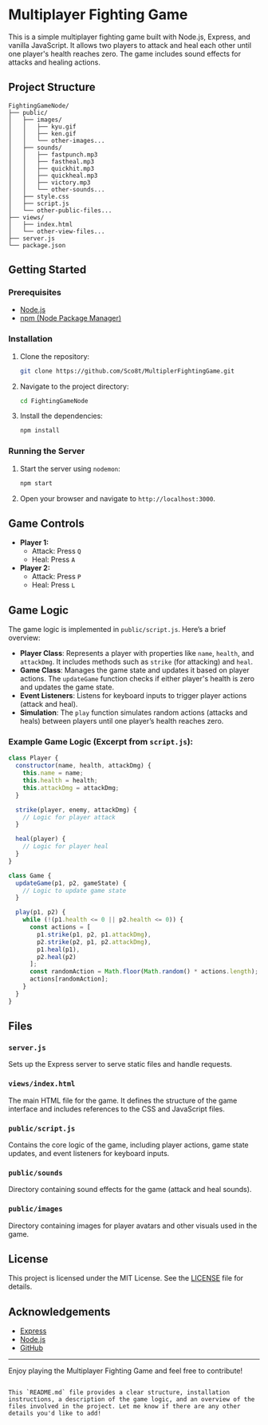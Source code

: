 
# Multiplayer Fighting Game

This is a simple multiplayer fighting game built with Node.js, Express, and vanilla JavaScript. It allows two players to attack and heal each other until one player's health reaches zero. The game includes sound effects for attacks and healing actions.

## Project Structure

```
FightingGameNode/
├── public/
│   ├── images/
│   │   ├── kyu.gif
│   │   ├── ken.gif
│   │   └── other-images...
│   ├── sounds/
│   │   ├── fastpunch.mp3
│   │   ├── fastheal.mp3
│   │   ├── quickhit.mp3
│   │   ├── quickheal.mp3
│   │   ├── victory.mp3
│   │   └── other-sounds...
│   ├── style.css
│   ├── script.js
│   └── other-public-files...
├── views/
│   ├── index.html
│   └── other-view-files...
├── server.js
└── package.json
```
## Getting Started

### Prerequisites

- [Node.js](https://nodejs.org/)
- [npm (Node Package Manager)](https://www.npmjs.com/)

### Installation

1. Clone the repository:
   ```sh
   git clone https://github.com/Sco8t/MultiplerFightingGame.git
   ```
2. Navigate to the project directory:
   ```sh
   cd FightingGameNode
   ```
3. Install the dependencies:
   ```sh
   npm install
   ```

### Running the Server

1. Start the server using `nodemon`:
   ```sh
   npm start
   ```
2. Open your browser and navigate to `http://localhost:3000`.

## Game Controls

- **Player 1:**
  - Attack: Press `Q`
  - Heal: Press `A`
- **Player 2:**
  - Attack: Press `P`
  - Heal: Press `L`

## Game Logic

The game logic is implemented in `public/script.js`. Here’s a brief overview:

- **Player Class**: Represents a player with properties like `name`, `health`, and `attackDmg`. It includes methods such as `strike` (for attacking) and `heal`.
- **Game Class**: Manages the game state and updates it based on player actions. The `updateGame` function checks if either player's health is zero and updates the game state.
- **Event Listeners**: Listens for keyboard inputs to trigger player actions (attack and heal).
- **Simulation**: The `play` function simulates random actions (attacks and heals) between players until one player’s health reaches zero.

### Example Game Logic (Excerpt from `script.js`):

```javascript
class Player {
  constructor(name, health, attackDmg) {
    this.name = name;
    this.health = health;
    this.attackDmg = attackDmg;
  }

  strike(player, enemy, attackDmg) {
    // Logic for player attack
  }

  heal(player) {
    // Logic for player heal
  }
}

class Game {
  updateGame(p1, p2, gameState) {
    // Logic to update game state
  }

  play(p1, p2) {
    while (!(p1.health <= 0 || p2.health <= 0)) {
      const actions = [
        p1.strike(p1, p2, p1.attackDmg),
        p2.strike(p2, p1, p2.attackDmg),
        p1.heal(p1),
        p2.heal(p2)
      ];
      const randomAction = Math.floor(Math.random() * actions.length);
      actions[randomAction];
    }
  }
}
```

## Files

### `server.js`

Sets up the Express server to serve static files and handle requests.

### `views/index.html`

The main HTML file for the game. It defines the structure of the game interface and includes references to the CSS and JavaScript files.

### `public/script.js`

Contains the core logic of the game, including player actions, game state updates, and event listeners for keyboard inputs.

### `public/sounds`

Directory containing sound effects for the game (attack and heal sounds).

### `public/images`

Directory containing images for player avatars and other visuals used in the game.

## License

This project is licensed under the MIT License. See the [LICENSE](LICENSE) file for details.

## Acknowledgements

- [Express](https://expressjs.com/)
- [Node.js](https://nodejs.org/)
- [GitHub](https://github.com/)

---

Enjoy playing the Multiplayer Fighting Game and feel free to contribute!
```

This `README.md` file provides a clear structure, installation instructions, a description of the game logic, and an overview of the files involved in the project. Let me know if there are any other details you'd like to add!
